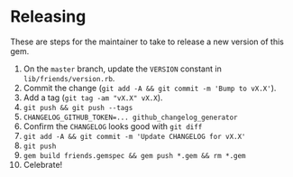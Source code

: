 # Releasing

These are steps for the maintainer to take to release a new version of this gem.

1. On the `master` branch, update the `VERSION` constant in
`lib/friends/version.rb`.
2. Commit the change (`git add -A && git commit -m 'Bump to vX.X'`).
3. Add a tag (`git tag -am "vX.X" vX.X`).
4. `git push && git push --tags`
5. `CHANGELOG_GITHUB_TOKEN=... github_changelog_generator`
6. Confirm the `CHANGELOG` looks good with `git diff`
7. `git add -A && git commit -m 'Update CHANGELOG for vX.X'`
8. `git push`
9. `gem build friends.gemspec && gem push *.gem && rm *.gem`
10. Celebrate!
